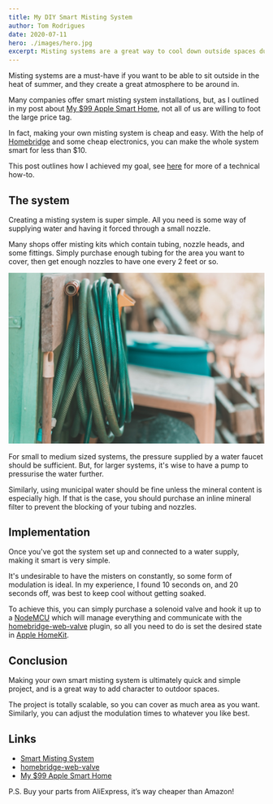 ```yaml
---
title: My DIY Smart Misting System
author: Tom Rodrigues
date: 2020-07-11
hero: ./images/hero.jpg
excerpt: Misting systems are a great way to cool down outside spaces during the heat of summer. Making our won smart misting system is cheap and easy.
---
```


Misting systems are a must-have if you want to be able to sit outside in the heat of summer, and they create a great atmosphere to be around in.

Many companies offer smart misting system installations, but, as I outlined in my post about [My $99 Apple Smart Home](/my-dollar99-apple-smart-home), not all of us are willing to foot the large price tag.

In fact, making your own misting system is cheap and easy. With the help of [Homebridge](https://github.com/homebridge/homebridge) and some cheap electronics, you can make the whole system smart for less than $10.

This post outlines how I achieved my goal, see [here](https://github.com/Tommrodrigues/homebridge-web-valve/tree/master/examples) for more of a technical how-to.

## The system

Creating a misting system is super simple. All you need is some way of supplying water and having it forced through a small nozzle.

Many shops offer misting kits which contain tubing, nozzle heads, and some fittings. Simply purchase enough tubing for the area you want to cover, then get enough nozzles to have one every 2 feet or so.

![image](./images/hose.jpg)

For small to medium sized systems, the pressure supplied by a water faucet should be sufficient. But, for larger systems, it's wise to have a pump to pressurise the water further.

Similarly, using municipal water should be fine unless the mineral content is especially high. If that is the case, you should purchase an inline mineral filter to prevent the blocking of your tubing and nozzles.

## Implementation

Once you've got the system set up and connected to a water supply, making it smart is very simple.

It's undesirable to have the misters on constantly, so some form of modulation is ideal. In my experience, I found 10 seconds on, and 20 seconds off, was best to keep cool without getting soaked.

To achieve this, you can simply purchase a solenoid valve and hook it up to a [NodeMCU](https://www.nodemcu.com/index_en.html) which will manage everything and communicate with the [homebridge-web-valve](https://github.com/Tommrodrigues/homebridge-web-valve) plugin, so all you need to do is set the desired state in [Apple HomeKit](https://www.apple.com/ios/home/).

## Conclusion

Making your own smart misting system is ultimately quick and simple project, and is a great way to add character to outdoor spaces.

The project is totally scalable, so you can cover as much area as you want. Similarly, you can adjust the modulation times to whatever you like best.

## Links

- [Smart Misting System](https://github.com/Tommrodrigues/homebridge-web-valve/tree/master/examples)
- [homebridge-web-valve](https://github.com/Tommrodrigues/homebridge-web-valve)
- [My $99 Apple Smart Home](/my-dollar99-apple-smart-home)

P.S. Buy your parts from AliExpress, it’s way cheaper than Amazon!
